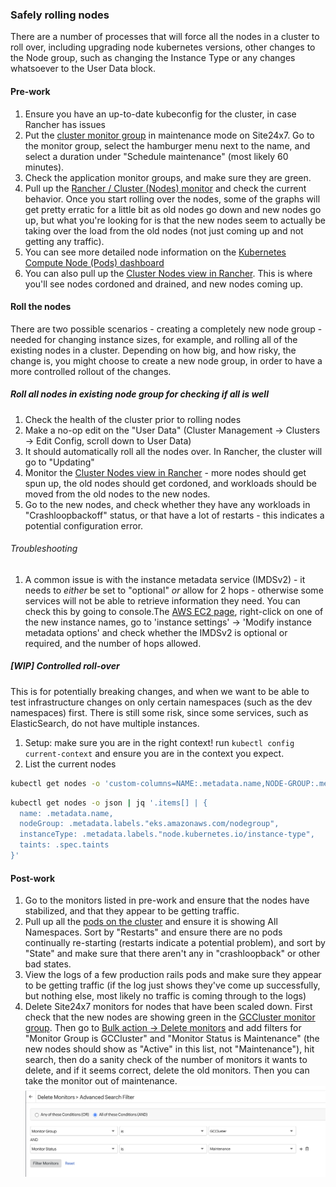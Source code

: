 ### Safely rolling nodes
There are a number of processes that will force all the nodes in a cluster to roll over, including upgrading node kubernetes versions, other changes to the Node group, such as changing the Instance Type or any changes whatsoever to the User Data block.

#### Pre-work
1. Ensure you have an up-to-date kubeconfig for the cluster, in case Rancher has issues
1. Put the [cluster monitor group](https://www.site24x7.com/app/client#/home/monitor-groups/195989000086800154/summary) in maintenance mode on Site24x7. Go to the monitor group, select the hamburger menu next to the name, and select a duration under "Schedule maintenance" (most likely 60 minutes).
1. Check the application monitor groups, and make sure they are green.
1. Pull up the [Rancher / Cluster (Nodes) monitor](https://r.notch8.cloud/k8s/clusters/c-6zfxc/api/v1/namespaces/cattle-monitoring-system/services/http:rancher-monitoring-grafana:80/proxy/d/rancher-cluster-nodes-1/rancher-cluster-nodes?orgId=1) and check the current behavior. Once you start rolling over the nodes, some of the graphs will get pretty erratic for a little bit as old nodes go down and new nodes go up, but what you're looking for is that the new nodes seem to actually be taking over the load from the old nodes (not just coming up and not getting any traffic).
1. You can see more detailed node information on the [Kubernetes Compute Node (Pods) dashboard](https://r.notch8.cloud/k8s/clusters/c-6zfxc/api/v1/namespaces/cattle-monitoring-system/services/http:rancher-monitoring-grafana:80/proxy/d/200ac8fdbfbb74b39aff88118e4d1c2c/kubernetes-compute-resources-node-pods?orgId=1&refresh=10s&var-datasource=prometheus&var-cluster=&var-node=ip-192-168-109-21.us-west-2.compute.internal)
1. You can also pull up the [Cluster Nodes view in Rancher](https://r.notch8.cloud/dashboard/c/c-6zfxc/explorer/node). This is where you'll see nodes cordoned and drained, and new nodes coming up.


#### Roll the nodes
There are two possible scenarios - creating a completely new node group - needed for changing instance sizes, for example, and rolling all of the existing nodes in a cluster. Depending on how big, and how risky, the change is, you might choose to create a new node group, in order to have a more controlled rollout of the changes.

##### Roll all nodes in existing node group for checking if all is well
1. Check the health of the cluster prior to rolling nodes
1. Make a no-op edit on the "User Data" (Cluster Management -> Clusters -> Edit Config, scroll down to User Data)
1. It should automatically roll all the nodes over. In Rancher, the cluster will go to "Updating"
1. Monitor the [Cluster Nodes view in Rancher](https://r.notch8.cloud/dashboard/c/c-6zfxc/explorer/node) - more nodes should get spun up, the old nodes should get cordoned, and workloads should be moved from the old nodes to the new nodes.
1. Go to the new nodes, and check whether they have any workloads in "Crashloopbackoff" status, or that have a lot of restarts - this indicates a potential configuration error.

###### Troubleshooting
1. A common issue is with the instance metadata service (IMDSv2) - it needs to *either* be set to "optional" *or* allow for 2 hops - otherwise some services will not be able to retrieve information they need. You can check this by going to console.The [AWS EC2 page](https://us-west-2.console.aws.amazon.com/ec2/home?region=us-west-2#Instances:instanceState=running;sort=desc:launchTime), right-click on one of the new instance names, go to 'instance settings' -> 'Modify instance metadata options' and check whether the IMDSv2 is optional or required, and the number of hops allowed.

##### [WIP] Controlled roll-over
This is for potentially breaking changes, and when we want to be able to test infrastructure changes on only certain namespaces (such as the dev namespaces) first. There is still some risk, since some services, such as ElasticSearch, do not have multiple instances. 

1. Setup: make sure you are in the right context! run `kubectl config current-context` and ensure you are in the context you expect.
1. List the current nodes
```bash
kubectl get nodes -o 'custom-columns=NAME:.metadata.name,NODE-GROUP:.metadata.labels.eks\.amazonaws\.com/nodegroup,INSTANCE-TYPE:.metadata.labels.node\.kubernetes\.io/instance-type,STATUS:.status.conditions[-1].type,TAINTS:.spec.taints[-1]'
```
```bash
kubectl get nodes -o json | jq '.items[] | {
  name: .metadata.name,
  nodeGroup: .metadata.labels."eks.amazonaws.com/nodegroup",
  instanceType: .metadata.labels."node.kubernetes.io/instance-type",
  taints: .spec.taints
}'
```

#### Post-work
1. Go to the monitors listed in pre-work and ensure that the nodes have stabilized, and that they appear to be getting traffic. 
1. Pull up all the [pods on the cluster](https://r.notch8.cloud/dashboard/c/c-6zfxc/explorer/pod) and ensure it is showing All Namespaces. Sort by "Restarts" and ensure there are no pods continually re-starting (restarts indicate a potential problem), and sort by "State" and make sure that there aren't any in "crashloopback" or other bad states.
1. View the logs of a few production rails pods and make sure they appear to be getting traffic (if the log just shows they've come up successfully, but nothing else, most likely no traffic is coming through to the logs)
1. Delete Site24x7 monitors for nodes that have been scaled down. First check that the new nodes are showing green in the [GCCluster monitor group](https://www.site24x7.com/app/client#/home/monitor-groups/195989000086800154/summary). Then go to [Bulk action -> Delete monitors](https://www.site24x7.com/app/client#/admin/inventory/bulk-action/8/filter) and add filters for "Monitor Group is GCCluster" and "Monitor Status is Maintenance" (the new nodes should show as "Active" in this list, not "Maintenance"), hit search, then do a sanity check of the number of monitors it wants to delete, and if it seems correct, delete the old monitors. Then you can take the monitor out of maintenance.
![Filters for deleting monitors](filters_for_deleting_monitors.png)
